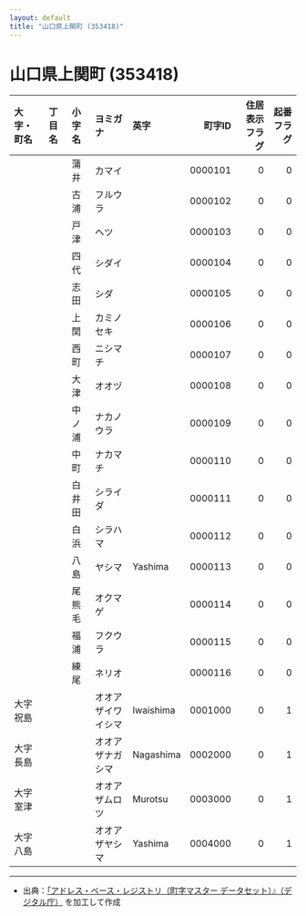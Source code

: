 ```yaml
---
layout: default
title: "山口県上関町 (353418)"
---
```


# 山口県上関町 (353418)

| 大字・町名 | 丁目名 | 小字名 | ヨミガナ | 英字 | 町字ID | 住居表示フラグ | 起番フラグ |
|:--------|:------|:------|:-----------------|:---------------------|--------:|----------:|--------:|
|  |  | 蒲井 | カマイ |  | 0000101 | 0 | 0 |
|  |  | 古浦 | フルウラ |  | 0000102 | 0 | 0 |
|  |  | 戸津 | ヘツ |  | 0000103 | 0 | 0 |
|  |  | 四代 | シダイ |  | 0000104 | 0 | 0 |
|  |  | 志田 | シダ |  | 0000105 | 0 | 0 |
|  |  | 上関 | カミノセキ |  | 0000106 | 0 | 0 |
|  |  | 西町 | ニシマチ |  | 0000107 | 0 | 0 |
|  |  | 大津 | オオヅ |  | 0000108 | 0 | 0 |
|  |  | 中ノ浦 | ナカノウラ |  | 0000109 | 0 | 0 |
|  |  | 中町 | ナカマチ |  | 0000110 | 0 | 0 |
|  |  | 白井田 | シライダ |  | 0000111 | 0 | 0 |
|  |  | 白浜 | シラハマ |  | 0000112 | 0 | 0 |
|  |  | 八島 | ヤシマ | Yashima | 0000113 | 0 | 0 |
|  |  | 尾熊毛 | オクマゲ |  | 0000114 | 0 | 0 |
|  |  | 福浦 | フクウラ |  | 0000115 | 0 | 0 |
|  |  | 練尾 | ネリオ |  | 0000116 | 0 | 0 |
| 大字祝島 |  |  | オオアザイワイシマ | Iwaishima | 0001000 | 0 | 1 |
| 大字長島 |  |  | オオアザナガシマ | Nagashima | 0002000 | 0 | 1 |
| 大字室津 |  |  | オオアザムロツ | Murotsu | 0003000 | 0 | 1 |
| 大字八島 |  |  | オオアザヤシマ | Yashima | 0004000 | 0 | 1 |

---

- 出典：[「アドレス・ベース・レジストリ（町字マスター データセット）』（デジタル庁）](https://www.digital.go.jp/policies/base_registry_address/) を加工して作成